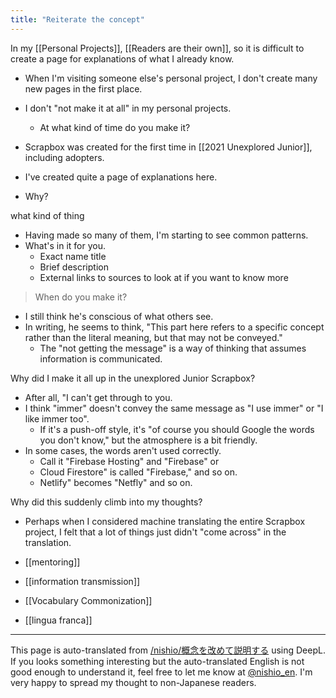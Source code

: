 ```yaml
---
title: "Reiterate the concept"
---
```


In my [[Personal Projects]], [[Readers are their own]], so it is difficult to create a page for explanations of what I already know.
- When I'm visiting someone else's personal project, I don't create many new pages in the first place.
- I don't "not make it at all" in my personal projects.
    - At what kind of time do you make it?

- Scrapbox was created for the first time in [[2021 Unexplored Junior]], including adopters.
- I've created quite a page of explanations here.
- Why?

what kind of thing
- Having made so many of them, I'm starting to see common patterns.
- What's in it for you.
    - Exact name title
    - Brief description
    - External links to sources to look at if you want to know more

> When do you make it?
- I still think he's conscious of what others see.
- In writing, he seems to think, "This part here refers to a specific concept rather than the literal meaning, but that may not be conveyed."
    - The "not getting the message" is a way of thinking that assumes information is communicated.

Why did I make it all up in the unexplored Junior Scrapbox?
- After all, "I can't get through to you.
- I think "immer" doesn't convey the same message as "I use immer" or "I like immer too".
    - If it's a push-off style, it's "of course you should Google the words you don't know," but the atmosphere is a bit friendly.
- In some cases, the words aren't used correctly.
    - Call it "Firebase Hosting" and "Firebase" or
    - Cloud Firestore" is called "Firebase," and so on.
    - Netlify" becomes "Netfly" and so on.

Why did this suddenly climb into my thoughts?
- Perhaps when I considered machine translating the entire Scrapbox project, I felt that a lot of things just didn't "come across" in the translation.


- [[mentoring]]

- [[information transmission]]

- [[Vocabulary Commonization]]
- [[lingua franca]]

---
This page is auto-translated from [/nishio/概念を改めて説明する](https://scrapbox.io/nishio/概念を改めて説明する) using DeepL. If you looks something interesting but the auto-translated English is not good enough to understand it, feel free to let me know at [@nishio_en](https://twitter.com/nishio_en). I'm very happy to spread my thought to non-Japanese readers.